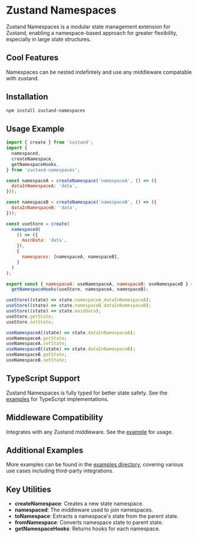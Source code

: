 # Zustand Namespaces

Zustand Namespaces is a modular state management extension for Zustand, enabling a namespace-based approach for greater flexibility, especially in large state structures.

## Cool Features

Namespaces can be nested indefintely and use any middleware compatable with zustand.

## Installation

```bash
npm install zustand-namespaces
```

## Usage Example

```javascript
import { create } from 'zustand';
import {
  namespaced,
  createNamespace,
  getNamespaceHooks,
} from 'zustand-namespaces';

const namespaceA = createNamespace('namespaceA', () => ({
  dataInNamespaceA: 'data',
}));

const namespaceB = createNamespace('namespaceB', () => ({
  dataInNamespaceB: 'data',
}));

const useStore = create(
  namespaced(
    () => ({
      mainData: 'data',
    }),
    {
      namespaces: [namespaceA, namespaceB],
    }
  )
);

export const { namespaceA: useNamespaceA, namespaceB: useNamespaceB } =
  getNamespaceHooks(useStore, namespaceA, namespaceB);

useStore((state) => state.namespaceA_dataInNamespaceA);
useStore((state) => state.namespaceB_dataInNamespaceB);
useStore((state) => state.mainData);
useStore.getState;
useStore.setState;

useNamespaceA((state) => state.dataInNamespaceA);
useNamespaceA.getState;
useNamespaceA.setState;
useNamespaceB((state) => state.dataInNamespaceB);
useNamespaceB.getState;
useNamespaceB.setState;
```

## TypeScript Support

Zustand Namespaces is fully typed for better state safety. See the [examples](https://github.com/mooalot/zustand-namespaces/tree/main/examples) for TypeScript implementations.

## Middleware Compatibility

Integrates with any Zustand middleware. See the [example](https://github.com/mooalot/zustand-namespaces/blob/main/examples/namespacesWithMiddleware.ts) for usage.

## Additional Examples

More examples can be found in the [examples directory](https://github.com/mooalot/zustand-namespaces/tree/main/examples), covering various use cases including third-party integrations.

## Key Utilities

- **createNamespace**: Creates a new state namespace.
- **namespaced**: The middleware used to join namespaces.
- **toNamespace**: Extracts a namespace's state from the parent state.
- **fromNamespace**: Converts namespace state to parent state.
- **getNamespaceHooks**: Returns hooks for each namespace.
